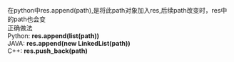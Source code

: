 在python中res.append(path),是将此path对象加入res,后续path改变时，res中的path也会变  
正确做法  
Python: **res.append(list(path))**  
JAVA: **res.append(new LinkedList(path))**  
C++: **res.push_back(path)**  
